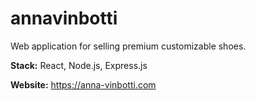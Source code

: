 # annavinbotti

Web application for selling premium customizable shoes.

<b>Stack:</b> React, Node.js, Express.js

<b>Website:</b> https://anna-vinbotti.com
